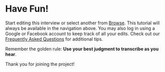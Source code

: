 # Have Fun!

Start editing this interview or select another from [Browse](/). This tutorial will always be available in the navigation above. You may also log in using a Google or Facebook account to keep track of all your edits. Check out our [Frequently Asked Questions](http://transcribe.oralhistory.nypl.org/page/faq) for additional tips.

Remember the golden rule: <strong class="highlight">Use your best judgment to transcribe as you hear</strong>.

Thank you for joining the project!

